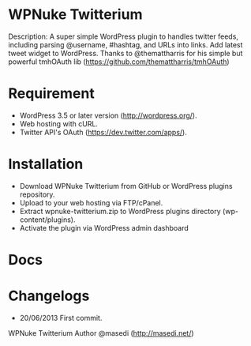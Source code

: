 WPNuke Twitterium
=================

Description: A super simple WordPress plugin to handles twitter feeds, including parsing @username, #hashtag, and URLs into links. Add latest tweet widget to WordPress. Thanks to @themattharris for his simple but powerful tmhOAuth lib (https://github.com/themattharris/tmhOAuth)

Requirement
=================
- WordPress 3.5 or later version (http://wordpress.org/).
- Web hosting with cURL.
- Twitter API's OAuth (https://dev.twitter.com/apps/).

Installation
=================
- Download WPNuke Twitterium from GitHub or WordPress plugins repository.
- Upload to your web hosting via FTP/cPanel.
- Extract wpnuke-twitterium.zip to WordPress plugins directory (wp-content/plugins).
- Activate the plugin via WordPress admin dashboard

Docs
=================

Changelogs
=================
- 20/06/2013  First commit.

WPNuke Twitterium
Author  @masedi (http://masedi.net/)
